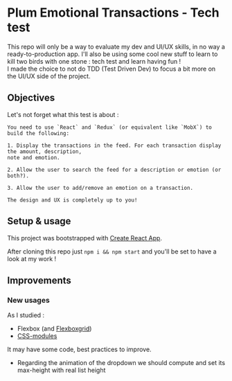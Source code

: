 # Plum Emotional Transactions - Tech test

This repo will only be a way to evaluate my dev and UI/UX skills, in no way a ready-to-production app. I'll also be using some cool new stuff to learn to kill two birds with one stone : tech test and learn having fun !  
I made the choice to not do TDD (Test Driven Dev) to focus a bit more on the UI/UX side of the project.

## Objectives
Let's not forget what this test is about :  
```
You need to use `React` and `Redux` (or equivalent like `MobX`) to build the following:

1. Display the transactions in the feed. For each transaction display the amount, description,
note and emotion.

2. Allow the user to search the feed for a description or emotion (or both?).

3. Allow the user to add/remove an emotion on a transaction.

The design and UX is completely up to you!
```

## Setup & usage
This project was bootstrapped with [Create React App](https://github.com/facebookincubator/create-react-app).

After cloning this repo just `npm i && npm start` and you'll be set to have a look at my work !

## Improvements

### New usages
As I studied :
* Flexbox (and [Flexboxgrid](https://github.com/kristoferjoseph/flexboxgrid))
* [CSS-modules](https://medium.com/@pioul/modular-css-with-react-61638ae9ea3e)

It may have some code, best practices to improve.

* Regarding the animation of the dropdown we should compute and set its max-height with real list height